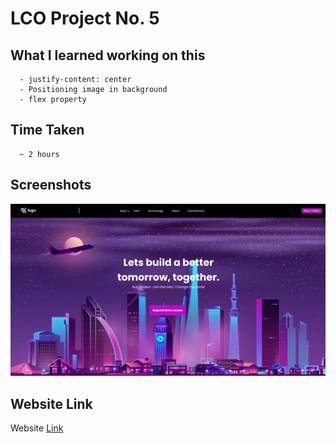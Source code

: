 # LCO Project No. 5
   ## What I learned working on this
      - justify-content: center
      - Positioning image in background
      - flex property
  ## Time Taken
      ~ 2 hours
  ## Screenshots
![This is an image](5.png)
  ## Website Link
Website [Link](https://dashing-sunburst-57f239.netlify.app/)